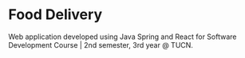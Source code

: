 # Food Delivery

Web application developed using Java Spring and React for Software Development Course | 2nd semester, 3rd year @ TUCN.
